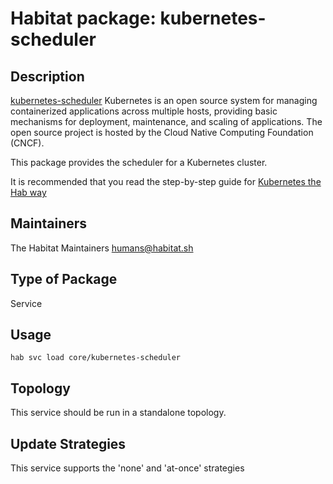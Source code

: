 # Habitat package: kubernetes-scheduler

## Description

[kubernetes-scheduler](https://kubernetes.io/) Kubernetes is an open source system for managing containerized applications across multiple hosts, providing basic mechanisms for deployment, maintenance, and scaling of applications. The open source project is hosted by the Cloud Native Computing Foundation (CNCF).

This package provides the scheduler for a Kubernetes cluster. 

It is recommended that you read the step-by-step guide for [Kubernetes the Hab way](https://github.com/kinvolk/kubernetes-the-hab-way#step-by-step-setup)

## Maintainers

The Habitat Maintainers humans@habitat.sh

## Type of Package

Service

## Usage

`hab svc load core/kubernetes-scheduler`

## Topology

This service should be run in a standalone topology.

## Update Strategies

This service supports the 'none' and 'at-once' strategies
